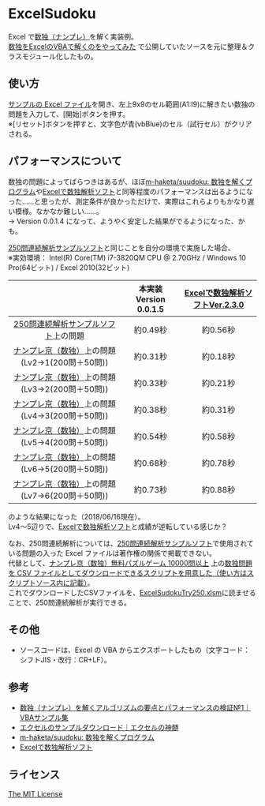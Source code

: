 ExcelSudoku
===========

Excel で[数独（ナンプレ）](https://ja.wikipedia.org/wiki/%E6%95%B0%E7%8B%AC)を解く実装例。  
[数独をExcelのVBAで解くのをやってみた](https://gist.github.com/furyutei/192911043d16f4793c7f21655482aca1)  で公開していたソースを元に整理＆クラスモジュール化したもの。  

使い方
------
[サンプルの Excel ファイル](https://github.com/furyutei/ExcelSudoku/blob/master/ExcelSudoku.xlsm)を開き、左上9x9のセル範囲(A1:I9)に解きたい数独の問題を入力して、[開始]ボタンを押す。  
※[リセット]ボタンを押すと、文字色が青(vbBlue)のセル（試行セル）がクリアされる。  

パフォーマンスについて
----------------------
数独の問題によってばらつきはあるが、ほぼ[m-haketa/suudoku: 数独を解くプログラム](https://github.com/m-haketa/suudoku)や[Excelで数独解析ソフト](http://excel.syogyoumujou.com/freesoft/analysis_sudoku.html)と同等程度のパフォーマンスは出るようになった……と思ったが、測定条件が良かっただけで、実際はこれらよりもかなり遅い模様。なかなか難しい……。  
→ Version 0.0.1.4 になって、ようやく安定した結果がでるようになった、かも。  

[250問連続解析サンプルソフト](http://excel.syogyoumujou.com/freesoft/analysis_sudoku.html#saisoku)と同じことを自分の環境で実施した場合、  
※実効環境： Intel(R) Core(TM) i7-3820QM CPU @ 2.70GHz / Windows 10 Pro(64ビット) / Excel 2010(32ビット)   

| |本実装 Version 0.0.1.5|[Excelで数独解析ソフトVer.2.3.0](http://excel.syogyoumujou.com/freesoft/dl_soft/analysis_sudoku/index.html)|
|:-:|:------:|:-------------------------:|
|[250問連続解析サンプルソフト](http://excel.syogyoumujou.com/freesoft/analysis_sudoku.html#saisoku)上の問題|約0.49秒|約0.56秒|
|[ナンプレ京（数独）](http://nanpre.adg5.com/index.php)上の問題(Lv2→1(200問＋50問))|約0.31秒|約0.18秒|
|[ナンプレ京（数独）](http://nanpre.adg5.com/index.php)上の問題(Lv3→2(200問＋50問))|約0.33秒|約0.21秒|
|[ナンプレ京（数独）](http://nanpre.adg5.com/index.php)上の問題(Lv4→3(200問＋50問))|約0.38秒|約0.31秒|
|[ナンプレ京（数独）](http://nanpre.adg5.com/index.php)上の問題(Lv5→4(200問＋50問))|約0.54秒|約0.58秒|
|[ナンプレ京（数独）](http://nanpre.adg5.com/index.php)上の問題(Lv6→5(200問＋50問))|約0.68秒|約0.78秒|
|[ナンプレ京（数独）](http://nanpre.adg5.com/index.php)上の問題(Lv7→6(200問＋50問))|約0.73秒|約0.88秒|

のような結果になった（2018/06/16現在）。  
Lv4～5辺りで、[Excelで数独解析ソフト](http://excel.syogyoumujou.com/freesoft/analysis_sudoku.html)と成績が逆転している感じか？  

なお、250問連続解析については、[250問連続解析サンプルソフト](http://excel.syogyoumujou.com/freesoft/analysis_sudoku.html#saisoku)で使用されている問題の入った Excel ファイルは著作権の関係で掲載できない。  
代替として、[ナンプレ京（数独）無料パズルゲーム 10000問以上](http://nanpre.adg5.com/index.php) 上の[数独問題を CSV ファイルとしてダウンロードできるスクリプトを用意した（使い方はスクリプトソース内に記載）](https://github.com/furyutei/ExcelSudoku/blob/master/src/js/DownloadSudoku250Csv.js)。  
これでダウンロードしたCSVファイルを、[ExcelSudokuTry250.xlsm](https://github.com/furyutei/ExcelSudoku/blob/master/ExcelSudokuTry250.xlsm)に読ませることで、250問連続解析が実行できる。  

その他
------
- ソースコードは、Excel の VBA からエクスポートしたもの（文字コード：シフトJIS・改行：CR+LF）。  

参考
----
- [数独（ナンプレ）を解くアルゴリズムの要点とパフォーマンスの検証№1｜VBAサンプル集](https://excel-ubara.com/excelvba5/EXCELVBA231.html)  
- [エクセルのサンプルダウンロード｜エクセルの神髄](https://excel-ubara.com/excel_download.html)  
- [m-haketa/suudoku: 数独を解くプログラム](https://github.com/m-haketa/suudoku)  
- [Excelで数独解析ソフト](http://excel.syogyoumujou.com/freesoft/analysis_sudoku.html)  

ライセンス
----------
[The MIT License](https://github.com/furyutei/ExcelSudoku/blob/master/LICENSE)  
